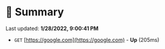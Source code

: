 # 📖 Summary
Last updated: **1/28/2022, 9:00:41 PM**

- `GET` [https://google.com](https://google.com) - **Up** (205ms)

